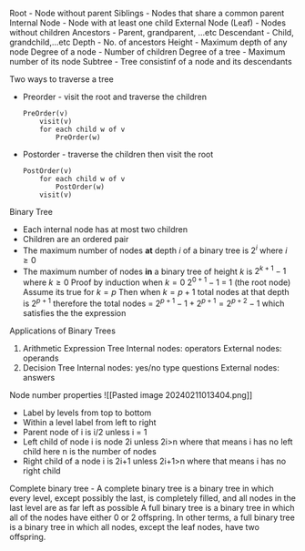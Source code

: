 Root - Node without parent
Siblings - Nodes that share a common parent
Internal Node - Node with at least one child
External Node (Leaf) - Nodes without children
Ancestors - Parent, grandparent, ...etc
Descendant - Child, grandchild,...etc
Depth - No. of ancestors
Height - Maximum depth of any node
Degree of a node - Number of children
Degree of a tree - Maximum number of its node
Subtree - Tree consistinf of a node and its descendants

Two ways to traverse a tree
- Preorder - visit the root and traverse the children
	```
	PreOrder(v)
		visit(v)
		for each child w of v
			PreOrder(w)
	```
- Postorder - traverse the children then visit the root
	```
	PostOrder(v)
		for each child w of v
			PostOrder(w)
		visit(v)
	```

Binary Tree
- Each internal node has at most two children
- Children are an ordered pair
- The maximum number of nodes **at** depth $i$ of a binary tree is $2^i$ where $i \ge 0$
- The maximum number of nodes **in** a binary tree of height $k$ is $2^{k+1}-1$ where $k \ge 0$ 
		Proof by induction
		when $k = 0$ $2^{0+1}-1$ = 1 (the root node)
		Assume its true for $k = p$
		Then when $k=p+1$ total nodes at that depth is $2^{p+1}$
		therefore the total nodes = $2^{p+1}-1 + 2^{p+1} = 2^{p+2}-1$
		which satisfies the the expression

Applications of Binary Trees
1. Arithmetic Expression Tree
		Internal nodes: operators
		External nodes: operands
2. Decision Tree
		Internal nodes: yes/no type questions
		External nodes: answers

Node number properties
![[Pasted image 20240211013404.png]]
- Label by levels from top to bottom
- Within a level label from left to right
- Parent node of i is i/2 unless i = 1
- Left child of node i is node 2i unless 2i>n where that means i has no left child here n is the number of nodes
- Right child of a node i is 2i+1 unless 2i+1>n where that means i has no right child

Complete binary tree - A complete binary tree is a binary tree in which every level, except possibly the last, is completely filled, and all nodes in the last level are as far left as possible
A full binary tree is a binary tree in which all of the nodes have either 0 or 2 offspring. In other terms, a full binary tree is a binary tree in which all nodes, except the leaf nodes, have two offspring.